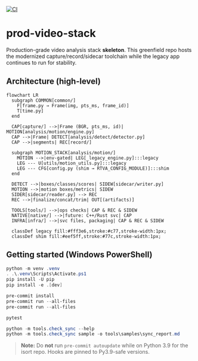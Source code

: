 [![CI](https://github.com/raedalhaddad/prod-video-stack/actions/workflows/ci.yml/badge.svg?branch=main)](https://github.com/raedalhaddad/prod-video-stack/actions/workflows/ci.yml?query=branch%3Amain)

# prod-video-stack

Production-grade video analysis stack **skeleton**. This greenfield repo hosts the modernized capture/record/sidecar toolchain while the legacy app continues to run for stability.

## Architecture (high-level)

```mermaid
flowchart LR
  subgraph COMMON[common/]
    F[frame.py → Frame(img, pts_ms, frame_id)]
    T[time.py]
  end

  CAP[capture/] -->|Frame (BGR, pts_ms, id)| MOTION[analysis/motion/engine.py]
  CAP -->|Frame| DETECT[analysis/detect/detector.py]
  CAP -->|segments| REC[record/]

  subgraph MOTION_STACK[analysis/motion/]
    MOTION -->|env-gated| LEG[_legacy_engine.py]:::legacy
    LEG --- U[utils/motion_utils.py]:::legacy
    LEG --- CFG[config.py (shim → RTVA_CONFIG_MODULE)]:::shim
  end

  DETECT -->|boxes/classes/scores| SIDEW[sidecar/writer.py]
  MOTION -->|motion boxes/metrics| SIDEW
  SIDER[sidecar/reader.py] --> REC
  REC -->|finalize/concat/trim| OUT[(artifacts)]

  TOOLS[tools/] -->|ops checks| CAP & REC & SIDEW
  NATIVE[native/] -->|future: C++/Rust svc| CAP
  INFRA[infra/] -->|svc files, packaging| CAP & REC & SIDEW

  classDef legacy fill:#fff3e6,stroke:#c77,stroke-width:1px;
  classDef shim fill:#eef5ff,stroke:#77c,stroke-width:1px;
```

## Getting started (Windows PowerShell)

```powershell
python -m venv .venv
. .\.venv\Scripts\Activate.ps1
pip install -U pip
pip install -e .[dev]

pre-commit install
pre-commit run --all-files
pre-commit run --all-files

pytest

python -m tools.check_sync --help
python -m tools.check_sync sample -o tools\samples\sync_report.md
```

> **Note:** Do **not** run `pre-commit autoupdate` while on Python 3.9 for the isort repo. Hooks are pinned to Py3.9-safe versions.

